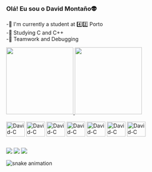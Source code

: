 ### Olá! Eu sou o David Montaño👽​

-​📘​​​ I'm currently a student at 4️⃣​2️⃣​ Porto     
-🦎​ Studying C and C++  
-🚀​ Teamwork and Debugging

<div>
  <a href="https://https://github.com/Daviddm03">
  <img height="180cm" src="https://github-readme-stats.vercel.app/api?username=Daviddm03&show_icons=true&theme=algolia">
  <img height="180cm" src="https://github-readme-stats.vercel.app/api/top-langs/?username=Daviddm03&layout=compact&theme=algolia">
<div/>

<div style="display: inline-block"><br>
  <img align="center" alt="David-C" height="40" width="50" src="https://cdn.jsdelivr.net/gh/devicons/devicon@latest/icons/c/c-original.svg"/>
  <img align="center" alt="David-C" height="40" width="50" src="https://cdn.jsdelivr.net/gh/devicons/devicon@latest/icons/cplusplus/cplusplus-original.svg"/>
  <img align="center" alt="David-C" height="40" width="50" src="https://cdn.jsdelivr.net/gh/devicons/devicon@latest/icons/css3/css3-original.svg"/>
  <img align="center" alt="David-C" height="40" width="50" src="https://cdn.jsdelivr.net/gh/devicons/devicon@latest/icons/javascript/javascript-original.svg"/>
  <img align="center" alt="David-C" height="40" width="50" src="https://cdn.jsdelivr.net/gh/devicons/devicon@latest/icons/html5/html5-original.svg"/>
  <img align="center" alt="David-C" height="40" width="50" src="https://cdn.jsdelivr.net/gh/devicons/devicon@latest/icons/git/git-original.svg"/>
  <img align="center" alt="David-C" height="40" width="50" src="https://cdn.jsdelivr.net/gh/devicons/devicon@latest/icons/linux/linux-original.svg"/>     
</div>

##

<div>
  <a href="https://www.linkedin.com/in/ddias-mo03# target="_blank"> <img src="https://img.shields.io/badge/LinkedIn-0077B5?style=for-the-badge&logo=linkedin&logoColor=white" target="_blank"><a/>
  <a href="https://www.instagram.com/david_montano03/ target="_blank"> <img src="https://img.shields.io/badge/Instagram-E4405F?style=for-the-badge&logo=instagram&logoColor=white" target="_blank"><a/>
  <a href="mailto:davidberuzo@gmail.com"> <img src="https://img.shields.io/badge/Gmail-D14836?style=for-the-badge&logo=gmail&logoColor=white" target="_blank"><a/>
</div>

![snake animation](https://github.com/Daviddm03/Daviddm03/blob/output/github-contribution-grid-snake.svg)
